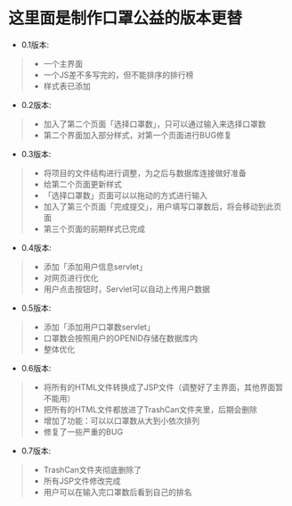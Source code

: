 # 这里面是制作口罩公益的版本更替

* 0.1版本:
>    - 一个主界面
>    - 一个JS差不多写完的，但不能排序的排行榜
>    - 样式表已添加
    
* 0.2版本:
>    - 加入了第二个页面「选择口罩数」，只可以通过输入来选择口罩数
>    - 第二个界面加入部分样式，对第一个页面进行BUG修复
    
* 0.3版本:
>    - 将项目的文件结构进行调整，为之后与数据库连接做好准备
>    - 给第二个页面更新样式
>    - 「选择口罩数」页面可以以拖动的方式进行输入
>    - 加入了第三个页面「完成提交」，用户填写口罩数后，将会移动到此页面
>    - 第三个页面的前期样式已完成
    
* 0.4版本:
>    - 添加「添加用户信息servlet」
>    - 对网页进行优化
>    - 用户点击按钮时，Servlet可以自动上传用户数据
   
* 0.5版本:
>    - 添加「添加用户口罩数servlet」
>    - 口罩数会按照用户的OPENID存储在数据库内
>    - 整体优化

* 0.6版本:
>    - 将所有的HTML文件转换成了JSP文件（调整好了主界面，其他界面暂不能用）
>    - 把所有的HTML文件都放进了TrashCan文件夹里，后期会删除
>    - 增加了功能：可以以口罩数从大到小依次排列
>    - 修复了一些严重的BUG

* 0.7版本:
>    - TrashCan文件夹彻底删除了
>    - 所有JSP文件修改完成
>    - 用户可以在输入完口罩数后看到自己的排名
